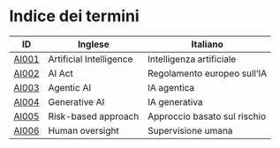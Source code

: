# Indice dei termini

| ID | Inglese | Italiano |
|---|---|---|
| [AI001](./AI001.md) | Artificial Intelligence | Intelligenza artificiale |
| [AI002](./AI002.md) | AI Act | Regolamento europeo sull’IA |
| [AI003](./AI003.md) | Agentic AI | IA agentica |
| [AI004](./AI004.md) | Generative AI | IA generativa |
| [AI005](./AI005.md) | Risk-based approach | Approccio basato sul rischio |
| [AI006](./AI006.md) | Human oversight | Supervisione umana |